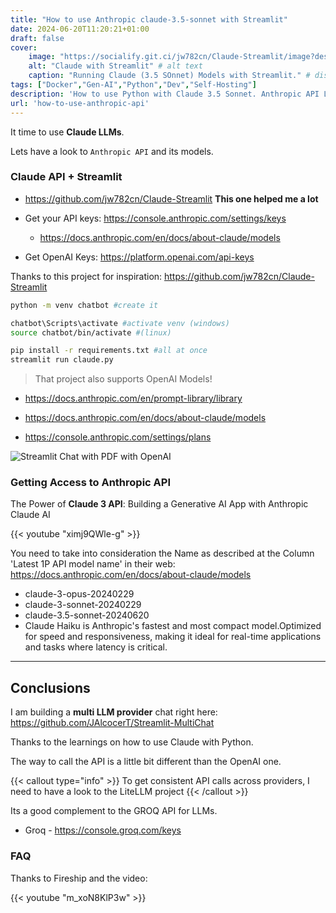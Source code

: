 ```yaml
---
title: "How to use Anthropic claude-3.5-sonnet with Streamlit"
date: 2024-06-20T11:20:21+01:00
draft: false
cover:
    image: "https://socialify.git.ci/jw782cn/Claude-Streamlit/image?description=1&font=Inter&language=1&name=1&stargazers=1&theme=Auto"
    alt: "Claude with Streamlit" # alt text
    caption: "Running Claude (3.5 SOnnet) Models with Streamlit." # display caption under cover
tags: ["Docker","Gen-AI","Python","Dev","Self-Hosting"]
description: 'How to use Python with Claude 3.5 Sonnet. Anthropic API LLMs 101 with Python.'
url: 'how-to-use-anthropic-api'
---
```


It time to use **Claude LLMs**.

Lets have a look to `Anthropic API` and its models.

### Claude API + Streamlit 

* https://github.com/jw782cn/Claude-Streamlit **This one helped me a lot**

* Get your API keys: <https://console.anthropic.com/settings/keys>
    * https://docs.anthropic.com/en/docs/about-claude/models

* Get OpenAI Keys: https://platform.openai.com/api-keys

Thanks to this project for inspiration: https://github.com/jw782cn/Claude-Streamlit

```sh
python -m venv chatbot #create it

chatbot\Scripts\activate #activate venv (windows)
source chatbot/bin/activate #(linux)
```

```sh
pip install -r requirements.txt #all at once
streamlit run claude.py
```

> That project also supports OpenAI Models!

* https://docs.anthropic.com/en/prompt-library/library
* https://docs.anthropic.com/en/docs/about-claude/models

* https://console.anthropic.com/settings/plans

<!-- fopaturo -->

![Streamlit Chat with PDF with OpenAI](/blog_img/GenAI/Anthropic/Claude_vs_OpenAI.jpeg)

### Getting Access to Anthropic API


The Power of **Claude 3 API**: Building a Generative AI App with Anthropic Claude AI

<!-- https://www.youtube.com/watch?v=ximj9QWle-g -->

{{< youtube "ximj9QWle-g" >}}


You need to take into consideration the Name as described at the Column 'Latest 1P API model name'
in their web: https://docs.anthropic.com/en/docs/about-claude/models

* claude-3-opus-20240229
* claude-3-sonnet-20240229 
* claude-3.5-sonnet-20240620
* Claude Haiku is Anthropic's fastest and most compact model.Optimized for speed and responsiveness, making it ideal for real-time applications and tasks where latency is critical.

---

## Conclusions

I am building a **multi LLM provider** chat right here: <https://github.com/JAlcocerT/Streamlit-MultiChat>

Thanks to the learnings on how to use Claude with Python.

The way to call the API is a little bit different than the OpenAI one.

{{< callout type="info" >}}
To get consistent API calls across providers, I need to have a look to the LiteLLM project
{{< /callout >}}

Its a good complement to the GROQ API for LLMs.

* Groq - https://console.groq.com/keys

### FAQ


Thanks to Fireship and the video:

{{< youtube "m_xoN8KlP3w" >}}